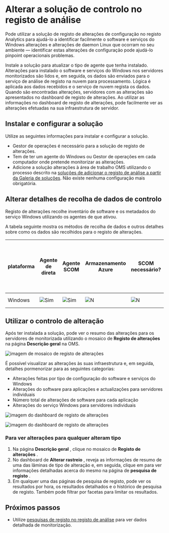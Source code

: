 <properties
    pageTitle="Solução no registo de análise de registo de alterações | Microsoft Azure"
    description="Pode utilizar a solução de registo de alterações de configuração no registo Analytics para ajudá-lo a identificar facilmente o software e alterações de serviços do Windows que ocorram no seu ambiente — identificar estas alterações de configuração pode ajudá-lo pinpoint operacionais problemas."
    services="operations-management-suite"
    documentationCenter=""
    authors="bandersmsft"
    manager="jwhit"
    editor=""/>

<tags
    ms.service="operations-management-suite"
    ms.workload="na"
    ms.tgt_pltfrm="na"
    ms.devlang="na"
    ms.topic="article"
    ms.date="10/10/2016"
    ms.author="banders"/>

# <a name="change-tracking-solution-in-log-analytics"></a>Alterar a solução de controlo no registo de análise


Pode utilizar a solução de registo de alterações de configuração no registo Analytics para ajudá-lo a identificar facilmente o software e serviços do Windows alterações e alterações de daemon Linux que ocorram no seu ambiente — identificar estas alterações de configuração pode ajudá-lo pinpoint operacionais problemas.

Instale a solução para atualizar o tipo de agente que tenha instalado. Alterações para instalado o software e serviços do Windows nos servidores monitorizados são lidos e, em seguida, os dados são enviados para o serviço de análise de registo na nuvem para processamento. Lógica é aplicada aos dados recebidos e o serviço de nuvem regista os dados. Quando são encontradas alterações, servidores com as alterações são apresentados no dashboard de registo de alterações. Ao utilizar as informações no dashboard de registo de alterações, pode facilmente ver as alterações efetuadas na sua infraestrutura de servidor.

## <a name="installing-and-configuring-the-solution"></a>Instalar e configurar a solução
Utilize as seguintes informações para instalar e configurar a solução.

- Gestor de operações é necessário para a solução de registo de alterações.
- Tem de ter um agente do Windows ou Gestor de operações em cada computador onde pretende monitorizar as alterações.
- Adicione a solução alterações à área de trabalho OMS utilizando o processo descrito na [soluções de adicionar o registo de análise a partir da Galeria de soluções](log-analytics-add-solutions.md).  Não existe nenhuma configuração mais obrigatória.


## <a name="change-tracking-data-collection-details"></a>Alterar detalhes de recolha de dados de controlo

Registo de alterações recolhe inventário de software e os metadados do serviço Windows utilizando os agentes de que ativou.

A tabela seguinte mostra os métodos de recolha de dados e outros detalhes sobre como os dados são recolhidos para o registo de alterações.

| plataforma | Agente de direta | Agente SCOM | Armazenamento Azure | SCOM necessário? | Dados de agente SCOM enviados por grupo de gestão | frequência de coleções de sites |
|---|---|---|---|---|---|---|
|Windows|![Sim](./media/log-analytics-change-tracking/oms-bullet-green.png)|![Sim](./media/log-analytics-change-tracking/oms-bullet-green.png)|![N](./media/log-analytics-change-tracking/oms-bullet-red.png)|            ![N](./media/log-analytics-change-tracking/oms-bullet-red.png)|![Sim](./media/log-analytics-change-tracking/oms-bullet-green.png)| hora a hora|

## <a name="use-change-tracking"></a>Utilizar o controlo de alteração

Após ter instalada a solução, pode ver o resumo das alterações para os servidores de monitorizada utilizando o mosaico de **Registo de alterações** na página **Descrição geral** na OMS.

![imagem de mosaico de registo de alterações](./media/log-analytics-change-tracking/oms-changetracking-tile.png)

É possível visualizar as alterações às suas infraestrutura e, em seguida, detalhes pormenorizar para as seguintes categorias:

- Alterações feitas por tipo de configuração do software e serviços do Windows
- Alterações do software para aplicações e actualizações para servidores individuais
- Número total de alterações de software para cada aplicação
- Alterações do serviço Windows para servidores individuais

![imagem do dashboard de registo de alterações](./media/log-analytics-change-tracking/oms-changetracking01.png)

![imagem do dashboard de registo de alterações](./media/log-analytics-change-tracking/oms-changetracking02.png)

### <a name="to-view-changes-for-any-change-type"></a>Para ver alterações para qualquer alteram tipo

1. Na página **Descrição geral** , clique no mosaico de **Registo de alterações** .
2. No dashboard de **Alterar rastreio** , reveja as informações de resumo de uma das lâminas de tipo de alteração e, em seguida, clique em para ver informações detalhadas acerca do mesmo na página de **pesquisa de registo** .
3. Em qualquer uma das páginas de pesquisa de registo, pode ver os resultados por hora, os resultados detalhados e o histórico de pesquisa de registo. Também pode filtrar por facetas para limitar os resultados.

## <a name="next-steps"></a>Próximos passos

- Utilize [pesquisas de registo no registo de análise](log-analytics-log-searches.md) para ver dados detalhada de monitorização.
